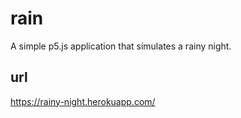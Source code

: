 # rain
A simple p5.js application that simulates a rainy night. <br>
## url
https://rainy-night.herokuapp.com/
